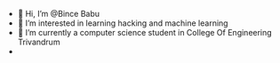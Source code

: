 - 👋 Hi, I’m @Bince Babu
- 👀 I’m interested in learning hacking and machine learning 
- 🌱 I’m currently a computer science student in College Of Engineering Trivandrum
- 

<!---
Comfriend00/Comfriend00 is a ✨ special ✨ repository because its `README.md` (this file) appears on your GitHub profile.
You can click the Preview link to take a look at your changes.
--->
